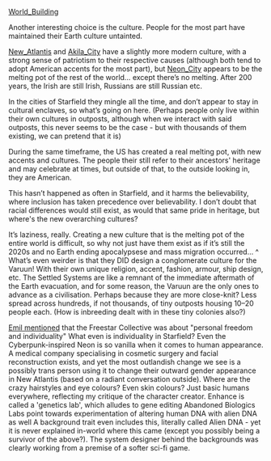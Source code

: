 [World_Building](World_Building.md)

Another interesting choice is the culture. People for the most part have maintained their Earth culture untainted. 

[New_Atlantis](../Cities/New_Atlantis.md) and [Akila_City](../Cities/Akila_City.md) have a slightly more modern culture, with a strong sense of patriotism to their respective causes (although both tend to adopt American accents for the most part), but [Neon_City](../Cities/Neon_City.md) appears to be the melting pot of the rest of the world… except there’s no melting. After 200 years, the Irish are still Irish, Russians are still Russian etc.

In the cities of Starfield they mingle all the time, and don’t appear to stay in cultural enclaves, so what’s going on here. (Perhaps people only live within their own cultures in outposts, although when we interact with said outposts, this never seems to be the case - but with thousands of them existing, we can pretend that it is)

During the same timeframe, the US has created a real melting pot, with new accents and cultures. 
The people their still refer to their ancestors' heritage and may celebrate at times, but outside of that, to the outside looking in, they are American. 

This hasn’t happened as often in Starfield, and it harms the believability, where inclusion has taken precedence over believability. I don’t doubt that racial differences would still exist, as would that same pride in heritage, but where's the new overarching cultures? 

It’s laziness, really. Creating a new culture that is the melting pot of the entire world is difficult, so why not just have them exist as if it’s still the 2020s and no Earth ending apocalypsese and mass migration occurred…
	^ What’s even weirder is that they DID design a conglomerate culture for the Varuun! With their own unique religion, accent, fashion, armour, ship design, etc.
			The Settled Systems are like a remnant of the immediate aftermath of the Earth evacuation, and for some reason, the Varuun are the only ones to advance as a civilisation. 
				Perhaps because they are more close-knit? Less spread across hundreds, if not thousands, of tiny outposts housing 10–20 people each. (How is inbreeding dealt with in these tiny colonies also?)

[Emil mentioned](../Cities/Akila_City.md) that the Freestar Collective was about "personal freedom and individuality"
	What even is individuality in Starfield? Even the Cyberpunk-inspired Neon is so vanilla when it comes to human appearance. A medical company specialising in cosmetic surgery and facial reconstruction exists, and yet the most outlandish change we see is a possibly trans person using it to change their outward gender appearance in New Atlantis (based on a radiant conversation outside).
		Where are the crazy hairstyles and eye colours? Even skin colours? Just basic humans everywhere, reflecting my critique of the character creator.
			Enhance is called a 'genetics lab', which alludes to gene editing
				Abandoned Biologics Labs point towards experimentation of altering human DNA with alien DNA as well
					A background trait even includes this, literally called Alien DNA - yet it is never explained in-world where this came (except you possibly being a survivor of the above?).
						The system designer behind the backgrounds was clearly working from a premise of a softer sci-fi game.
